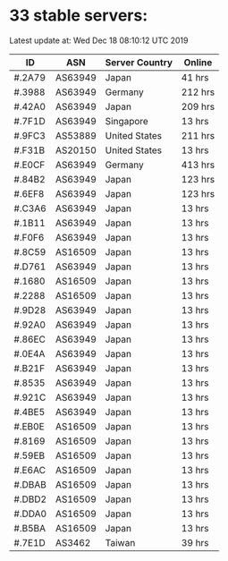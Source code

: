 # 33 stable servers:

Latest update at: Wed Dec 18 08:10:12 UTC 2019

| ID | ASN | Server Country | Online |
| -- | --- | -------------- | ------ |
| #.2A79 | AS63949 | Japan | 41 hrs |
| #.3988 | AS63949 | Germany | 212 hrs |
| #.42A0 | AS63949 | Japan | 209 hrs |
| #.7F1D | AS63949 | Singapore | 13 hrs |
| #.9FC3 | AS53889 | United States | 211 hrs |
| #.F31B | AS20150 | United States | 13 hrs |
| #.E0CF | AS63949 | Germany | 413 hrs |
| #.84B2 | AS63949 | Japan | 123 hrs |
| #.6EF8 | AS63949 | Japan | 123 hrs |
| #.C3A6 | AS63949 | Japan | 13 hrs |
| #.1B11 | AS63949 | Japan | 13 hrs |
| #.F0F6 | AS63949 | Japan | 13 hrs |
| #.8C59 | AS16509 | Japan | 13 hrs |
| #.D761 | AS63949 | Japan | 13 hrs |
| #.1680 | AS16509 | Japan | 13 hrs |
| #.2288 | AS16509 | Japan | 13 hrs |
| #.9D28 | AS63949 | Japan | 13 hrs |
| #.92A0 | AS63949 | Japan | 13 hrs |
| #.86EC | AS63949 | Japan | 13 hrs |
| #.0E4A | AS63949 | Japan | 13 hrs |
| #.B21F | AS63949 | Japan | 13 hrs |
| #.8535 | AS63949 | Japan | 13 hrs |
| #.921C | AS63949 | Japan | 13 hrs |
| #.4BE5 | AS63949 | Japan | 13 hrs |
| #.EB0E | AS16509 | Japan | 13 hrs |
| #.8169 | AS16509 | Japan | 13 hrs |
| #.59EB | AS16509 | Japan | 13 hrs |
| #.E6AC | AS16509 | Japan | 13 hrs |
| #.DBAB | AS16509 | Japan | 13 hrs |
| #.DBD2 | AS16509 | Japan | 13 hrs |
| #.DDA0 | AS16509 | Japan | 13 hrs |
| #.B5BA | AS16509 | Japan | 13 hrs |
| #.7E1D | AS3462 | Taiwan | 39 hrs |

